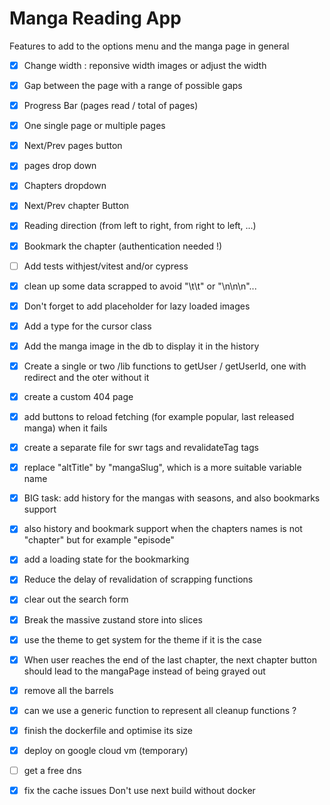 # Manga Reading App

  Features to add to the options menu and the manga page in general

- [x] Change width : reponsive width images or adjust the width
- [x] Gap between the page with a range of possible gaps
- [x] Progress Bar (pages read / total of pages)
- [x] One single page or multiple pages
- [x] Next/Prev pages button
- [x] pages drop down
- [x] Chapters dropdown
- [x] Next/Prev chapter Button
- [x] Reading direction (from left to right, from right to left, ...)
- [x] Bookmark the chapter (authentication needed !)
- [ ] Add tests withjest/vitest and/or cypress
- [x] clean up some data scrapped to avoid "\t\t" or "\n\n\n"...
- [x] Don't forget to add placeholder for lazy loaded images
- [x] Add a type for the cursor class
- [x] Add the manga image in the db to display it in the history
- [x] Create a single or two /lib functions to getUser / getUserId, one with redirect and the oter without it
- [x] create a custom 404 page
- [x] add buttons to reload fetching (for example popular, last released manga) when it fails
- [x] create a separate file for swr tags and revalidateTag tags
- [x] replace "altTitle" by "mangaSlug", which is a more suitable variable name
- [x] BIG task: add history for the mangas with seasons, and also bookmarks support
- [x] also history and bookmark support when the chapters names is not "chapter" but for example "episode"
- [x] add a loading state for the bookmarking
- [x] Reduce the delay of revalidation of scrapping functions
- [x] clear out the search form
- [x] Break the massive zustand store into slices
- [x] use the theme to get system for the theme if it is the case
- [x] When user reaches the end of the last chapter, the next chapter button should lead to the mangaPage instead of being grayed out
- [x] remove all the barrels
- [x] can we use a generic function to represent all cleanup functions ?
- [x] finish the dockerfile and optimise its size
- [x] deploy on google cloud vm (temporary)
- [ ] get a free dns
- [x] fix the cache issues
Don't use next build without docker

